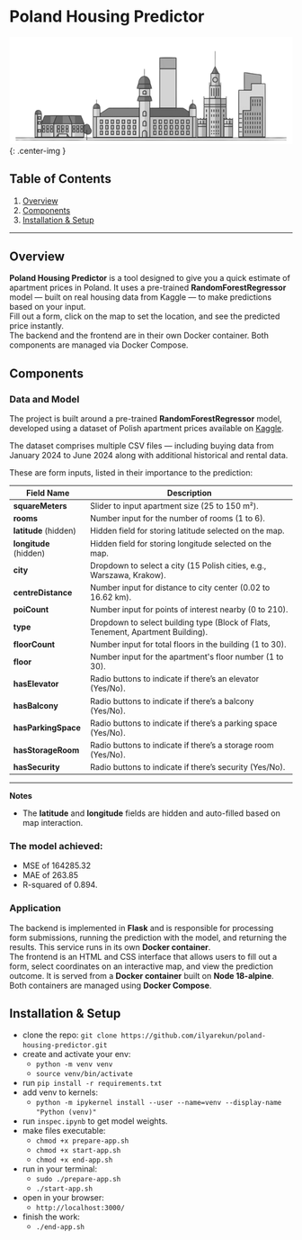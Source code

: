 # Poland Housing Predictor

![Head](frontend/static/pic3.png){: .center-img }



## Table of Contents
1. [Overview](#overview)
2. [Components](#components)
3. [Installation & Setup](#installation--setup)

---

## Overview

**Poland Housing Predictor** is a tool designed to give you a quick estimate of apartment prices in Poland. It uses a pre-trained **RandomForestRegressor** model — built on real housing data from Kaggle — to make predictions based on your input.  
Fill out a form, click on the map to set the location, and see the predicted price instantly.  
The backend and the frontend are in their own Docker container. Both components are managed via Docker Compose.

## Components
### Data and Model
The project is built around a pre-trained **RandomForestRegressor** model, developed using a dataset of Polish apartment prices available on [Kaggle](https://www.kaggle.com/datasets/krzysztofjamroz/apartment-prices-in-poland/data). 

The dataset comprises multiple CSV files — including buying data from January 2024 to June 2024 along with additional historical and rental data. 

These are form inputs, listed in their importance to the prediction:


| **Field Name**          | **Description**                                                                 |
|-------------------------|---------------------------------------------------------------------------------|
| **squareMeters**        | Slider to input apartment size (25 to 150 m²).                                  |
| **rooms**               | Number input for the number of rooms (1 to 6).                                  |
| **latitude** (hidden)   | Hidden field for storing latitude selected on the map.                          |
| **longitude** (hidden)  | Hidden field for storing longitude selected on the map.                         |
| **city**                | Dropdown to select a city (15 Polish cities, e.g., Warszawa, Krakow).            |
| **centreDistance**      | Number input for distance to city center (0.02 to 16.62 km).                    |
| **poiCount**            | Number input for points of interest nearby (0 to 210).                          |
| **type**                | Dropdown to select building type (Block of Flats, Tenement, Apartment Building).|
| **floorCount**          | Number input for total floors in the building (1 to 30).                        |
| **floor**               | Number input for the apartment's floor number (1 to 30).                        |
| **hasElevator**         | Radio buttons to indicate if there’s an elevator (Yes/No).                      |
| **hasBalcony**          | Radio buttons to indicate if there’s a balcony (Yes/No).                        |
| **hasParkingSpace**     | Radio buttons to indicate if there’s a parking space (Yes/No).                  |
| **hasStorageRoom**      | Radio buttons to indicate if there’s a storage room (Yes/No).                   |
| **hasSecurity**         | Radio buttons to indicate if there’s security (Yes/No).                         |


---

 **Notes**
- The **latitude** and **longitude** fields are hidden and auto-filled based on map interaction.


### The model achieved:  
 - MSE of 164285.32
 - MAE of 263.85
 - R-squared of 0.894.

### Application

The backend is implemented in **Flask** and is responsible for processing form submissions, running the prediction with the model, and returning the results. This service runs in its own **Docker container**.  
The frontend is an HTML and CSS interface that allows users to fill out a form, select coordinates on an interactive map, and view the prediction outcome. It is served from a **Docker container** built on **Node 18-alpine**.  
Both containers are managed using **Docker Compose**.

## Installation & Setup
- clone the repo: `git clone https://github.com/ilyarekun/poland-housing-predictor.git`
- create and activate your env:
    - `python -m venv venv`
    - `source venv/bin/activate`
- run `pip install -r requirements.txt`
- add venv to kernels:
    - `python -m ipykernel install --user --name=venv --display-name "Python (venv)"`
- run `inspec.ipynb` to get model weights.
- make files executable:
    - `chmod +x prepare-app.sh`
    - `chmod +x start-app.sh`
    - `chmod +x end-app.sh`
- run in your terminal:
    - `sudo ./prepare-app.sh`
    - `./start-app.sh`
- open in your browser:
    - `http://localhost:3000/`
- finish the work:
    - `./end-app.sh`

